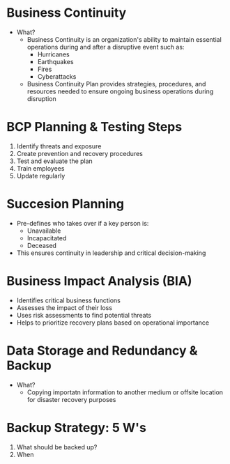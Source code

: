 # Business Continuity
- What?
	- Business Continuity is an organization's ability to maintain essential operations during and after a disruptive event such as:
		- Hurricanes
		- Earthquakes
		- Fires
		- Cyberattacks
	- Business Continuity Plan provides strategies, procedures, and resources needed to ensure ongoing business operations during disruption

# BCP Planning & Testing Steps
1. Identify threats and exposure
2. Create prevention and recovery procedures
3. Test and evaluate the plan
4. Train employees
5. Update regularly

# Succesion Planning
- Pre-defines who takes over if a key person is:
	- Unavailable
	- Incapacitated
	- Deceased
- This ensures continuity in leadership and critical decision-making

# Business Impact Analysis (BIA)
- Identifies critical business functions
- Assesses the impact of their loss
- Uses risk assessments to find potential threats
- Helps to prioritize recovery plans based on operational importance

# Data Storage and Redundancy & Backup
- What?
	- Copying importatn information to another medium or offsite location for disaster recovery purposes

# Backup Strategy: 5 W's
1. What should be backed up?
2. When